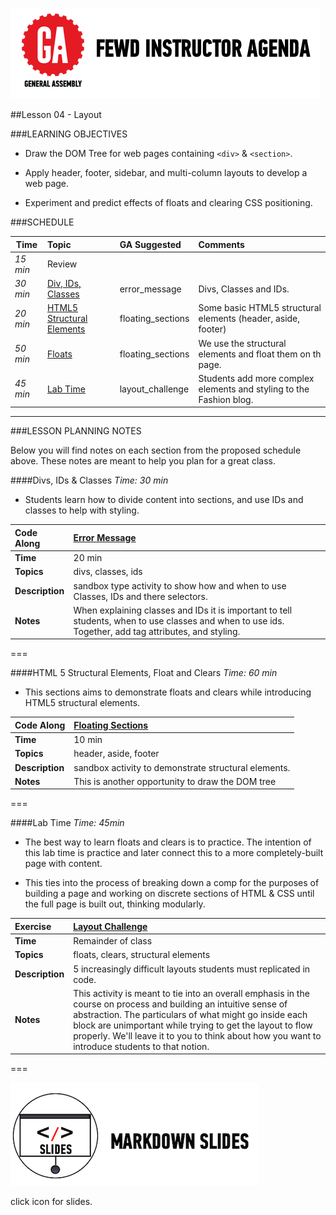 ![GeneralAssemb.ly](../../img/icons/instr_agenda.png)


##Lesson 04 - Layout


###LEARNING OBJECTIVES


*	Draw the DOM Tree for web pages containing  ```<div>``` & ```<section>```.

*	Apply header, footer, sidebar, and multi-column layouts to develop a web page.

*	Experiment and predict effects of floats and clearing CSS positioning.



###SCHEDULE


| Time        | Topic| GA Suggested| Comments |
| ------------- |:-------------|:-------------------|:----------------|
| _15 min_| Review| | |
| _30 min_| [Div, IDs, Classes](https://github.com/generalassembly-studio/FEWD_2.0.0/blob/FEWD_2.0.1/Week_02_Styling/04_layout/README.md#divs-ids--classes)| error_message | Divs, Classes and IDs.|
| _20 min_ | [HTML5 Structural Elements](https://github.com/generalassembly-studio/FEWD_2.0.0/blob/FEWD_2.0.1/Week_02_Styling/04_layout/README.md#html-5-structural-elements-float-and-clears) | floating_sections | Some basic HTML5 structural elements (header, aside, footer)|
| _50 min_ | [Floats](https://github.com/generalassembly-studio/FEWD_2.0.0/blob/FEWD_2.0.1/Week_02_Styling/04_layout/README.md#html-5-structural-elements-float-and-clears)| floating_sections | We use the structural elements and float them on th page.|
| _45 min_ | [Lab Time](https://github.com/generalassembly-studio/FEWD_2.0.0/blob/FEWD_2.0.1/Week_02_Styling/04_layout/README.md#lab-time) | layout_challenge | Students add more complex elements and styling to the Fashion blog.|

---

###LESSON PLANNING NOTES

Below you will find notes on each section from the proposed schedule above. These notes are  meant to help you plan for a great class.


####Divs, IDs & Classes
_Time: 30 min_

*	Students learn how to divide content into sections, and use IDs and classes to help with styling. 


|Code Along |[Error Message](solutions/error_message)|
|:-------------|:-------------|
| __Time__ | 20 min | 
| __Topics__ | divs, classes, ids | 
| __Description__| sandbox type activity to show how and when to use Classes, IDs and there selectors.|   
| __Notes__| When explaining classes and IDs it is important to tell students, when to use classes and when to use ids. Together, add tag attributes, and styling. | 
 
===


####HTML 5 Structural Elements, Float and Clears
_Time: 60 min_

*	This sections aims to demonstrate floats and clears while introducing HTML5 structural elements.


|Code Along |[Floating Sections](solutions/floating_sections) |
|:------------- |:-------------|
| __Time__ | 10 min | 
| __Topics__ | header, aside, footer | 
| __Description__| sandbox activity to demonstrate structural elements. |   
| __Notes__| This is another opportunity to draw the DOM tree | 
  

===


####Lab Time
_Time: 45min_

*	The best way to learn floats and clears is to practice. The intention of this lab time is practice and later connect this to a more completely-built page with content. 

*	This ties into the process of breaking down a comp for the purposes of building a page and working on discrete sections of HTML & CSS until the full page is built out, thinking modularly.


|Exercise |[Layout Challenge](solutions/layout_challenge) |
|:------------- |:-------------|
| __Time__| Remainder of class|
| __Topics__ | floats, clears, structural elements | 
| __Description__| 5 increasingly difficult layouts students must replicated in code. |    
| __Notes__| This activity is meant to tie into an overall emphasis in the course on process and building an intuitive sense of abstraction. The particulars of what might go inside each block are unimportant while trying to get the layout to flow properly. We'll leave it to you to think about how you want to introduce students to that notion.| 

===


[![slides](../../img/icons/slides.png)](slides.md)

click icon for slides.
